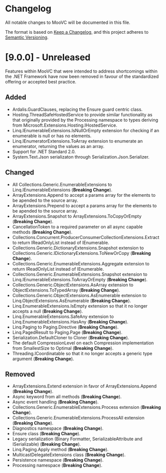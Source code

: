 # Changelog
All notable changes to MooVC will be documented in this file.

The format is based on [Keep a Changelog](https://keepachangelog.com/en/1.0.0/),
and this project adheres to [Semantic Versioning](https://semver.org/spec/v2.0.0.html).

# [9.0.0] - Unreleased

Features within MooVC that were intended to address shortcomings within the .NET Framework have now been removed in favour of the standardized offering or accepted best practice.

## Added

- Ardalis.GuardClauses, replacing the Ensure guard centric class.
- Hosting.ThreadSafeHostedService to provide similar functionality as that originally provided by the Processing namespace to types deriving from Microsoft.Extensions.Hosting.IHostedService.
- Linq.IEnumerableExtensions.IsNullOrEmpty extension for checking if an enumerable is null or has no elements.
- Linq.IEnumeratorExtensions.ToArray extension to enumerate an enumerator, returning the values as an array.
- Support for .NET Standard 2.0.
- System.Text.Json serializaton through Serialization.Json.Serializer.

## Changed

- All Collections.Generic.EnumerableExtensions to Linq.IEnumerableExtensions (**Breaking Change**).
- ArrayExtensions.Append to accept a params array for the elements to be apended to the source array.
- ArrayExtensions.Prepend to accept a params array for the elements to be apended to the source array.
- ArrayExtensions.Snapshot to ArrayExtensions.ToCopyOrEmpty (**Breaking Change**).
- CancellationToken to a required parameter on all async capable methods (**Breaking Change**).
- Collections.Concurrent.ProducerConsumerCollectionExtensions.Extract to return IReadOnlyList<T> instead of IEnumerable<T>.
- Collections.Generic.DictionaryExtensions.Snapshot extension to Collections.Generic.IDictionaryExtensions.ToNewOrCopy (**Breaking Change**).
- Collections.Generic.EnumerableExtensions.Aggregate extension to return IReadOnlyList<T> instead of IEnumerable<T>.
- Collections.Generic.EnumerableExtensions.Snapshot extension to Linq.IEnumerableExtensions.ToArrayOrEmpty (**Breaking Change**).
- Collections.Generic.ObjectExtensions.AsArray extension to ObjectExtensions.ToTypedArray (**Breaking Change**).
- Collections.Generic.ObjectExtensions.AsEnumerable extension to Linq.ObjectExtensions.AsEnumerable (**Breaking Change**).
- Linq.EnumerableExtensions.IsEmpty extension so that it no longer accepts a null (**Breaking Change**).
- Linq.EnumerableExtensions.SafeAny extension to Linq.EnumerableExtensions.HasAny (**Breaking Change**).
- Linq.Paging to Paging.Directive (**Breaking Change**).
- Linq.PagedResult<T> to Paging.Page<T> (**Breaking Change**).
- Serialization.DefaultCloner to Cloner (**Breaking Change**).
- The default CompressionLevel on each Compression implementation from SmallestSize to Optimal (**Breaking Change**).
- Threading.ICoordinatable<T> so that it no longer accepts a generic type argument (**Breaking Change**).
 
## Removed

- ArrayExtensions.Extend extension in favor of ArrayExtensions.Append (**Breaking Change**).
- Async keyword from all methods (**Breaking Change**).
- Async event handling (**Breaking Change**).
- Collections.Generic.EnumerableExtensions.Process extension (**Breaking Change**).
- Collections.Generic.EnumerableExtensions.ProcessAll extension (**Breaking Change**). 
- Diagnostics namespace (**Breaking Change**).
- Ensure class (**Breaking Change**).
- Legacy serialization (Binary Formatter, SerializableAttribute and ISerializable) (**Breaking Change**).
- Linq.Paging.Apply method (**Breaking Change**).
- MulticastDelegateExtensions class (**Breaking Change**).
- Persistence namespace (**Breaking Change**).
- Processing namespace (**Breaking Change**).